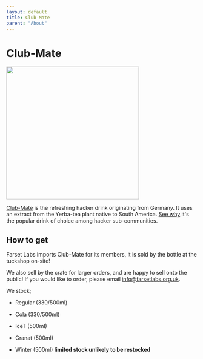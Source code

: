 ```yaml
---
layout: default
title: Club-Mate
parent: "About"
---
```


# Club-Mate

<img src="https://clubmate-uk.com/sites/default/files/field/image/club-mate-330.jpg" style="width: 350px;"/>

[Club-Mate] is the refreshing hacker drink originating from Germany. It uses
an extract from the Yerba-tea plant native to South America.
[See why][fuel-of-choice] it's the popular drink of choice among hacker
sub-communities.

## How to get

Farset Labs imports Club-Mate for its members, it is sold by the bottle at the
tuckshop on-site! 

We also sell by the crate for larger orders, and are happy to sell onto the
public! If you would like to order, please email <info@farsetlabs.org.uk>.

We stock; 

* Regular (330/500ml)
* Cola (330/500ml)
* IceT (500ml)
* Granat (500ml)
* Winter (500ml) **limited stock unlikely to be restocked**


  [Club-mate]: http://www.clubmate.de/
  [fuel-of-choice]: http://motherboard.vice.com/blog/how-a-german-soda-became-hackers-fuel-of-choice
  [form]: https://docs.google.com/forms/d/1fUgrvDnktPW1WM3YsBpFMWUZP5qGrD7Ktu1vsmCVp4s/closedform
  [mailing list]: https://docs.google.com/forms/d/1rRXpidMTPJrlrwpWK2t31LoedhtMy41OJRMjZA9ok_c/viewform
